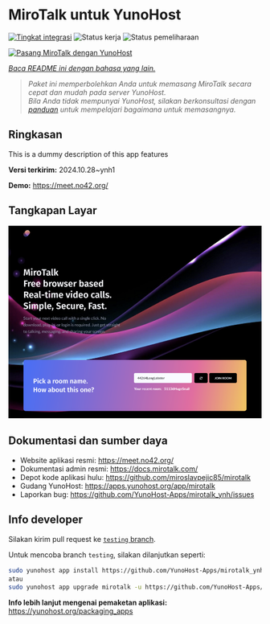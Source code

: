 <!--
N.B.: README ini dibuat secara otomatis oleh <https://github.com/YunoHost/apps/tree/master/tools/readme_generator>
Ini TIDAK boleh diedit dengan tangan.
-->

# MiroTalk untuk YunoHost

[![Tingkat integrasi](https://dash.yunohost.org/integration/mirotalk.svg)](https://ci-apps.yunohost.org/ci/apps/mirotalk/) ![Status kerja](https://ci-apps.yunohost.org/ci/badges/mirotalk.status.svg) ![Status pemeliharaan](https://ci-apps.yunohost.org/ci/badges/mirotalk.maintain.svg)

[![Pasang MiroTalk dengan YunoHost](https://install-app.yunohost.org/install-with-yunohost.svg)](https://install-app.yunohost.org/?app=mirotalk)

*[Baca README ini dengan bahasa yang lain.](./ALL_README.md)*

> *Paket ini memperbolehkan Anda untuk memasang MiroTalk secara cepat dan mudah pada server YunoHost.*  
> *Bila Anda tidak mempunyai YunoHost, silakan berkonsultasi dengan [panduan](https://yunohost.org/install) untuk mempelajari bagaimana untuk memasangnya.*

## Ringkasan

This is a dummy description of this app features


**Versi terkirim:** 2024.10.28~ynh1

**Demo:** <https://meet.no42.org/>

## Tangkapan Layar

![Tangkapan Layar pada MiroTalk](./doc/screenshots/screenshot.png)

## Dokumentasi dan sumber daya

- Website aplikasi resmi: <https://meet.no42.org/>
- Dokumentasi admin resmi: <https://docs.mirotalk.com/>
- Depot kode aplikasi hulu: <https://github.com/miroslavpejic85/mirotalk>
- Gudang YunoHost: <https://apps.yunohost.org/app/mirotalk>
- Laporkan bug: <https://github.com/YunoHost-Apps/mirotalk_ynh/issues>

## Info developer

Silakan kirim pull request ke [`testing` branch](https://github.com/YunoHost-Apps/mirotalk_ynh/tree/testing).

Untuk mencoba branch `testing`, silakan dilanjutkan seperti:

```bash
sudo yunohost app install https://github.com/YunoHost-Apps/mirotalk_ynh/tree/testing --debug
atau
sudo yunohost app upgrade mirotalk -u https://github.com/YunoHost-Apps/mirotalk_ynh/tree/testing --debug
```

**Info lebih lanjut mengenai pemaketan aplikasi:** <https://yunohost.org/packaging_apps>

